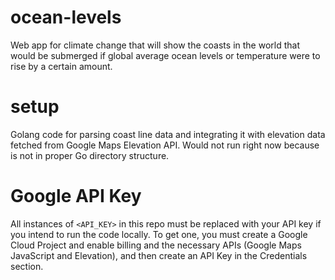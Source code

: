 # ocean-levels

Web app for climate change that will show the coasts in the world that would be submerged if global average ocean levels or temperature were to rise by a certain amount.

# setup
Golang code for parsing coast line data and integrating it with elevation data fetched from Google Maps Elevation API.
Would not run right now because is not in proper Go directory structure.

# Google API Key
All instances of ```<API_KEY>``` in this repo must be replaced with your API key if you intend to run the code locally.
To get one, you must create a Google Cloud Project and enable billing and the necessary APIs (Google Maps JavaScript and Elevation), and then create an API Key in the Credentials section.
